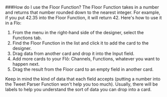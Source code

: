 ###How do I use the Floor Function?
The Floor Function takes in a number and returns that number rounded down to the nearest integer. For example, if you put 42.35 into the Floor Function, it will return 42. Here's how to use it in a Flo:

1. From the menu in the right-hand side of the designer, select the Functions tab.
2. Find the Floor Function in the list and click it to add the card to the designer. 
3. Drag data from another card and drop it into the Input field.
4. Add more cards to your Flõ: Channels, Functions, whatever you want to happen next. 
5. Drag the result from the Floor card to an empty field in another card.

Keep in mind the kind of data that each field accepts (putting a number into the Tweet Parser Function won't help you too much). Usually, there will be labels to help you understand the sort of data you can drop into a card. 